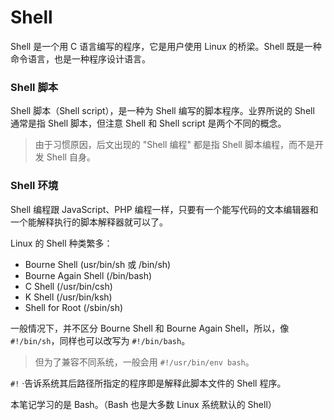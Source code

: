 # Shell

Shell 是一个用 C 语言编写的程序，它是用户使用 Linux 的桥梁。Shell 既是一种命令语言，也是一种程序设计语言。

### Shell  脚本

Shell 脚本（Shell script），是一种为 Shell 编写的脚本程序。业界所说的 Shell 通常是指 Shell 脚本，但注意 Shell 和 Shell script 是两个不同的概念。

> 由于习惯原因，后文出现的 "Shell 编程" 都是指 Shell 脚本编程，而不是开发 Shell 自身。

### Shell 环境

Shell 编程跟 JavaScript、PHP 编程一样，只要有一个能写代码的文本编辑器和一个能解释执行的脚本解释器就可以了。

Linux 的 Shell 种类繁多：

- Bourne Shell (usr/bin/sh 或 /bin/sh)
- Bourne Again Shell (/bin/bash)
- C Shell (/usr/bin/csh)
- K Shell (/usr/bin/ksh)
- Shell for Root (/sbin/sh)

一般情况下，并不区分 Bourne Shell 和 Bourne Again Shell，所以，像 `#!/bin/sh`，同样也可以改写为 `#!/bin/bash`。

> 但为了兼容不同系统，一般会用 `#!/usr/bin/env bash`。

`#!` ·告诉系统其后路径所指定的程序即是解释此脚本文件的 Shell 程序。

本笔记学习的是 Bash。（Bash 也是大多数 Linux 系统默认的 Shell）
